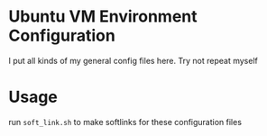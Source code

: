 # Ubuntu VM Environment Configuration

I put all kinds of my general config files here.
Try not repeat myself

# Usage
run `soft_link.sh` to make softlinks for these configuration files

